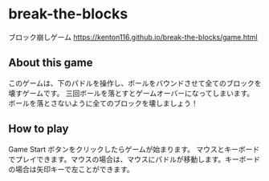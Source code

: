 # break-the-blocks
ブロック崩しゲーム
https://kenton116.github.io/break-the-blocks/game.html

## About this game
このゲームは、下のパドルを操作し、ボールをバウンドさせて全てのブロックを壊すゲームです。
三回ボールを落とすとゲームオーバーになってしまいます。
ボールを落とさないように全てのブロックを壊しましょう！

## How to play
Game Start ボタンをクリックしたらゲームが始まります。
マウスとキーボードでプレイできます。マウスの場合は、マウスにパドルが移動します。キーボードの場合は矢印キーで左ことができます。